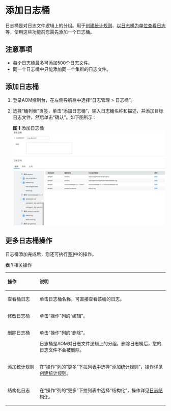 # 添加日志桶<a name="aom_02_0079"></a>

日志桶是对日志文件逻辑上的分组。用于[创建统计规则](创建统计规则.md)、[以日志桶为单位查看日志](查看桶日志.md)等，使用这些功能前您需先添加一个日志桶。

## 注意事项<a name="section813313541518"></a>

-   每个日志桶最多可添加500个日志文件。
-   同一个日志桶中只能添加同一个集群的日志文件。

## 添加日志桶<a name="section198301842185318"></a>

1.  登录AOM控制台，在左侧导航栏中选择“日志管理 \> 日志桶”。
2.  选择“桶列表”页签，单击“添加日志桶”，输入日志桶名称和描述，并添加目标日志文件，然后单击“确认”。如下图所示：

    **图 1**  添加日志桶<a name="fig25974599618"></a>  
    ![](figures/添加日志桶.png "添加日志桶")


## 更多日志桶操作<a name="section691615031014"></a>

日志桶添加完成后，您还可执行[表1](#table14918185010104)中的操作。

**表 1**  相关操作

<a name="table14918185010104"></a>
<table><thead align="left"><tr id="row17920135010100"><th class="cellrowborder" valign="top" width="20%" id="mcps1.2.3.1.1"><p id="p99204504109"><a name="p99204504109"></a><a name="p99204504109"></a>操作</p>
</th>
<th class="cellrowborder" valign="top" width="80%" id="mcps1.2.3.1.2"><p id="p592245013103"><a name="p592245013103"></a><a name="p592245013103"></a>说明</p>
</th>
</tr>
</thead>
<tbody><tr id="row6612162320287"><td class="cellrowborder" valign="top" width="20%" headers="mcps1.2.3.1.1 "><p id="p1538452223719"><a name="p1538452223719"></a><a name="p1538452223719"></a>查看桶日志</p>
</td>
<td class="cellrowborder" valign="top" width="80%" headers="mcps1.2.3.1.2 "><p id="p13842225375"><a name="p13842225375"></a><a name="p13842225375"></a>单击日志桶名称，可直接查看该桶的日志。</p>
</td>
</tr>
<tr id="row167221335112717"><td class="cellrowborder" valign="top" width="20%" headers="mcps1.2.3.1.1 "><p id="p205831436115916"><a name="p205831436115916"></a><a name="p205831436115916"></a>修改日志桶</p>
</td>
<td class="cellrowborder" valign="top" width="80%" headers="mcps1.2.3.1.2 "><p id="p152705185327"><a name="p152705185327"></a><a name="p152705185327"></a>单击“操作”列的“编辑”。</p>
</td>
</tr>
<tr id="row127911150285"><td class="cellrowborder" valign="top" width="20%" headers="mcps1.2.3.1.1 "><p id="p29251506107"><a name="p29251506107"></a><a name="p29251506107"></a>删除日志桶</p>
</td>
<td class="cellrowborder" valign="top" width="80%" headers="mcps1.2.3.1.2 "><p id="p9632191820448"><a name="p9632191820448"></a><a name="p9632191820448"></a>单击“操作”列的“删除”。</p>
<p id="p1626315238326"><a name="p1626315238326"></a><a name="p1626315238326"></a>日志桶是AOM对日志文件逻辑上的分组，删除日志桶后，您的日志文件不会被删除。</p>
</td>
</tr>
<tr id="row985215124113"><td class="cellrowborder" valign="top" width="20%" headers="mcps1.2.3.1.1 "><p id="p1885211510416"><a name="p1885211510416"></a><a name="p1885211510416"></a>添加统计规则</p>
</td>
<td class="cellrowborder" valign="top" width="80%" headers="mcps1.2.3.1.2 "><p id="p7852195194110"><a name="p7852195194110"></a><a name="p7852195194110"></a>在“操作”列的“更多”下拉列表中选择“添加统计规则”，操作详见<a href="创建统计规则.md">创建统计规则</a>。</p>
</td>
</tr>
<tr id="row142171961513"><td class="cellrowborder" valign="top" width="20%" headers="mcps1.2.3.1.1 "><p id="p821815615513"><a name="p821815615513"></a><a name="p821815615513"></a>结构化日志</p>
</td>
<td class="cellrowborder" valign="top" width="80%" headers="mcps1.2.3.1.2 "><p id="p18578113865114"><a name="p18578113865114"></a><a name="p18578113865114"></a>在“操作”列的“更多”下拉列表中选择“结构化”，操作详见<a href="日志结构化.md">日志结构化</a>。</p>
</td>
</tr>
</tbody>
</table>

